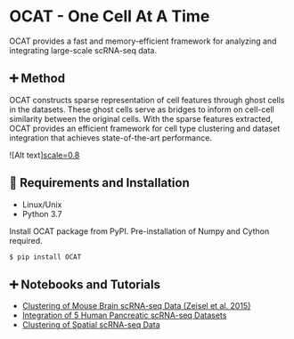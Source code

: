 # OCAT - One Cell At A Time
OCAT provides a fast and memory-efficient framework for analyzing and integrating large-scale scRNA-seq data. 

## :heavy_plus_sign: Method
OCAT constructs sparse representation of cell features through ghost cells in the datasets. These ghost cells serve as bridges to inform on cell-cell similarity between the original cells. With the sparse features extracted, OCAT provides an efficient framework for cell type clustering and dataset integration that achieves state-of-the-art performance.

![Alt text][scale=0.8](https://github.com/bowang-lab/OCAT/blob/master/img/Figure1_update.png)

## :triangular_ruler: Requirements and Installation
* Linux/Unix
* Python 3.7

Install OCAT package from PyPI. Pre-installation of Numpy and Cython required.
```bash
$ pip install OCAT
```

## :heavy_plus_sign: Notebooks and Tutorials
* [Clustering of Mouse Brain scRNA-seq Data (Zeisel et al. 2015)](https://github.com/bowang-lab/OCAT/blob/master/vignettes/Clustering/README.md)
* [Integration of 5 Human Pancreatic scRNA-seq Datasets](https://github.com/bowang-lab/OCAT/blob/master/vignettes/Integration/README.md)
* [Clustering of Spatial scRNA-seq Data](https://github.com/bowang-lab/OCAT/tree/master/vignettes/Spatial/README.md)
